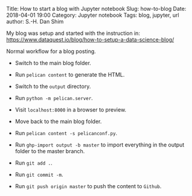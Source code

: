 Title: How to start a blog with Jupyter notebook
Slug: how-to-blog
Date: 2018-04-01 19:00
Category: Jupyter notebook
Tags: blog, jupyter, url 
author: S.-H. Dan Shim

My blog was setup and started with the instruction in: https://www.dataquest.io/blog/how-to-setup-a-data-science-blog/


Normal workflow for a blog posting.

- Switch to the main blog folder.

- Run `pelican content` to generate the HTML.

- Switch to the `output` directory.

- Run `python -m pelican.server`.

- Visit `localhost:8000` in a browser to preview.

- Move back to the main blog folder.

- Run `pelican content -s pelicanconf.py`.

- Run `ghp-import output -b master` to import everything in the output folder to the master branch.

- Run `git add .`.

- Run `git commit -m`.

- Run `git push origin master` to push the content to `Github`.
